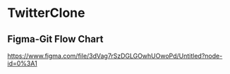 # TwitterClone

## Figma-Git Flow Chart

https://www.figma.com/file/3dVag7rSzDGLGOwhUOwoPd/Untitled?node-id=0%3A1
